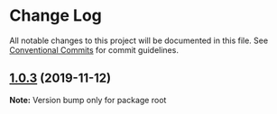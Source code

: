 # Change Log

All notable changes to this project will be documented in this file.
See [Conventional Commits](https://conventionalcommits.org) for commit guidelines.

## [1.0.3](https://github.com/binglingwy/lerna-test-new/compare/v1.0.2...v1.0.3) (2019-11-12)

**Note:** Version bump only for package root
